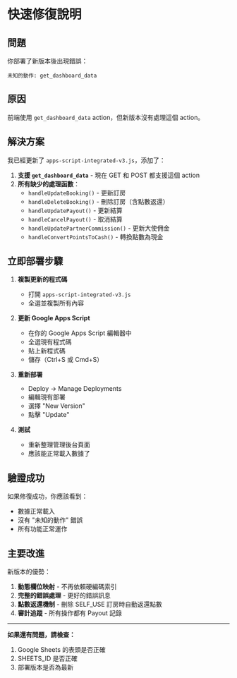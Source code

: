 # 快速修復說明

## 問題
你部署了新版本後出現錯誤：
```
未知的動作: get_dashboard_data
```

## 原因
前端使用 `get_dashboard_data` action，但新版本沒有處理這個 action。

## 解決方案
我已經更新了 `apps-script-integrated-v3.js`，添加了：

1. **支援 `get_dashboard_data`** - 現在 GET 和 POST 都支援這個 action
2. **所有缺少的處理函數**：
   - `handleUpdateBooking()` - 更新訂房
   - `handleDeleteBooking()` - 刪除訂房（含點數返還）
   - `handleUpdatePayout()` - 更新結算
   - `handleCancelPayout()` - 取消結算
   - `handleUpdatePartnerCommission()` - 更新大使佣金
   - `handleConvertPointsToCash()` - 轉換點數為現金

## 立即部署步驟

1. **複製更新的程式碼**
   - 打開 `apps-script-integrated-v3.js`
   - 全選並複製所有內容

2. **更新 Google Apps Script**
   - 在你的 Google Apps Script 編輯器中
   - 全選現有程式碼
   - 貼上新程式碼
   - 儲存（Ctrl+S 或 Cmd+S）

3. **重新部署**
   - Deploy → Manage Deployments
   - 編輯現有部署
   - 選擇 "New Version"
   - 點擊 "Update"

4. **測試**
   - 重新整理管理後台頁面
   - 應該能正常載入數據了

## 驗證成功
如果修復成功，你應該看到：
- 數據正常載入
- 沒有 "未知的動作" 錯誤
- 所有功能正常運作

## 主要改進
新版本的優勢：
1. **動態欄位映射** - 不再依賴硬編碼索引
2. **完整的錯誤處理** - 更好的錯誤訊息
3. **點數返還機制** - 刪除 SELF_USE 訂房時自動返還點數
4. **審計追蹤** - 所有操作都有 Payout 記錄

---

**如果還有問題，請檢查：**
1. Google Sheets 的表頭是否正確
2. SHEETS_ID 是否正確
3. 部署版本是否為最新